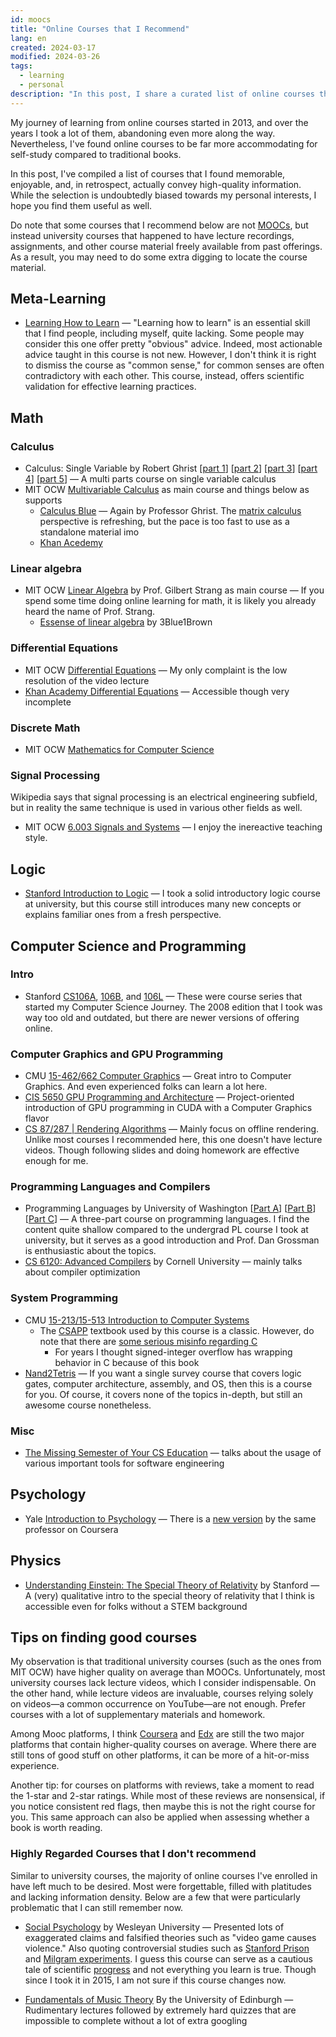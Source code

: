 ```yaml
---
id: moocs
title: "Online Courses that I Recommend"
lang: en
created: 2024-03-17
modified: 2024-03-26
tags:
  - learning
  - personal
description: "In this post, I share a curated list of online courses that I found both enjoyable and insightful."
---
```


My journey of learning from online courses started in 2013, and over the years I took a lot of them, abandoning even more along the way. Nevertheless, I've found online courses to be far more accommodating for self-study compared to traditional books.

In this post, I've compiled a list of courses that I found memorable, enjoyable, and, in retrospect, actually convey high-quality information. While the selection is undoubtedly biased towards my personal interests, I hope you find them useful as well.

Do note that some courses that I recommend below are not [MOOCs](https://en.wikipedia.org/wiki/Massive_open_online_course), but instead university courses that happened to have lecture recordings, assignments, and other course material freely available from past offerings. As a result, you may need to do some extra digging to locate the course material.

## Meta-Learning

- [Learning How to Learn](https://www.coursera.org/learn/learning-how-to-learn) — "Learning how to learn" is an essential skill that I find people, including myself, quite lacking. Some people may consider this one offer pretty "obvious" advice. Indeed, most actionable advice taught in this course is not new. However, I don't think it is right to dismiss the course as "common sense," for common senses are often contradictory with each other. This course, instead, offers scientific validation for effective learning practices.

## Math

### Calculus

- Calculus: Single Variable by Robert Ghrist [[part 1](https://www.coursera.org/learn/single-variable-calculus)] [[part 2](https://www.coursera.org/learn/differentiation-calculus)] [[part 3](https://www.coursera.org/learn/integration-calculus)] [[part 4](https://www.coursera.org/learn/applications-calculus)] [[part 5](https://www.coursera.org/learn/discrete-calculus)] — A multi parts course on single variable calculus
- MIT OCW [Multivariable Calculus](https://ocw.mit.edu/courses/18-02sc-multivariable-calculus-fall-2010/) as main course and things below as supports
  - [Calculus Blue](https://www2.math.upenn.edu/~ghrist/BLUE.html) — Again by Professor Ghrist. The [matrix calculus](https://en.wikipedia.org/wiki/Matrix_calculus) perspective is refreshing, but the pace is too fast to use as a standalone material imo
  - [Khan Acedemy](https://www.khanacademy.org/math/multivariable-calculus)

### Linear algebra

- MIT OCW [Linear Algebra](https://ocw.mit.edu/courses/18-06sc-linear-algebra-fall-2011/) by Prof. Gilbert Strang as main course — If you spend some time doing online learning for math, it is likely you already heard the name of Prof. Strang.
  - [Essense of linear algebra](https://www.youtube.com/playlist?list=PLZHQObOWTQDPD3MizzM2xVFitgF8hE_ab) by 3Blue1Brown

### Differential Equations

- MIT OCW [Differential Equations](https://ocw.mit.edu/courses/18-03sc-differential-equations-fall-2011/) — My only complaint is the low resolution of the video lecture
- [Khan Academy Differential Equations](https://www.khanacademy.org/math/differential-equations) — Accessible though very incomplete

### Discrete Math

- MIT OCW [Mathematics for Computer Science](https://ocw.mit.edu/courses/6-042j-mathematics-for-computer-science-spring-2015/)

### Signal Processing

Wikipedia says that signal processing is an electrical engineering subfield, but in reality the same technique is used in various other fields as well.

- MIT OCW [6.003 Signals and Systems](https://ocw.mit.edu/courses/6-003-signals-and-systems-fall-2011/) — I enjoy the inereactive teaching style.

## Logic

- [Stanford Introduction to Logic](http://intrologic.stanford.edu/homepage/index.html) — I took a solid introductory logic course at university, but this course still introduces many new concepts or explains familiar ones from a fresh perspective.

## Computer Science and Programming

### Intro

- Stanford [CS106A](https://web.stanford.edu/class/cs106a/), [106B](http://web.stanford.edu/class/cs106b/), and [106L](https://learncs.me/stanford/cs106l) — These were course series that started my Computer Science Journey. The 2008 edition that I took was way too old and outdated, but there are newer versions of offering online.

### Computer Graphics and GPU Programming

- CMU [15-462/662 Computer Graphics](https://www.youtube.com/playlist?list=PL9_jI1bdZmz2emSh0UQ5iOdT2xRHFHL7E) — Great intro to Computer Graphics. And even experienced folks can learn a lot here.
- [CIS 5650 GPU Programming and Architecture](https://cis565-fall-2023.github.io/) — Project-oriented introduction of GPU programming in CUDA with a Computer Graphics flavor
- [CS 87/287 | Rendering Algorithms](https://cs87-dartmouth.github.io/Fall2022/) — Mainly focus on offline rendering. Unlike most courses I recommended here, this one doesn't have lecture videos. Though following slides and doing homework are effective enough for me.

### Programming Languages and Compilers

- Programming Languages by University of Washington [[Part A](https://www.coursera.org/learn/programming-languages)] [[Part B](https://www.coursera.org/learn/programming-languages-part-b)] [[Part C](https://www.coursera.org/learn/programming-languages-part-c)] — A three-part course on programming languages. I find the content quite shallow compared to the undergrad PL course I took at university, but it serves as a good introduction and Prof. Dan Grossman is enthusiastic about the topics.
- [CS 6120: Advanced Compilers](https://www.cs.cornell.edu/courses/cs6120/2023fa/self-guided/) by Cornell University — mainly talks about compiler optimization

### System Programming

- CMU [15-213/15-513 Introduction to Computer Systems](https://www.cs.cmu.edu/~213/)
  - The [CSAPP](http://csapp.cs.cmu.edu/3e/labs.html) textbook used by this course is a classic. However, do note that there are [some serious misinfo regarding C](https://blog.regehr.org/archives/1393)
    - For years I thought signed-integer overflow has wrapping behavior in C because of this book
- [Nand2Tetris](https://www.nand2tetris.org/) — If you want a single survey course that covers logic gates, computer architecture, assembly, and OS, then this is a course for you. Of course, it covers none of the topics in-depth, but still an awesome course nonetheless.

### Misc

- [The Missing Semester of Your CS Education](https://missing.csail.mit.edu/) — talks about the usage of various important tools for software engineering

## Psychology

- Yale [Introduction to Psychology](https://oyc.yale.edu/introduction-psychology/psyc-110) — There is a [new version](https://www.coursera.org/learn/introduction-psychology) by the same professor on Coursera

## Physics

- [Understanding Einstein: The Special Theory of Relativity](https://www.coursera.org/learn/einstein-relativity) by Stanford — A (very) qualitative intro to the special theory of relativity that I think is accessible even for folks without a STEM background

## Tips on finding good courses

My observation is that traditional university courses (such as the ones from MIT OCW) have higher quality on average than MOOCs. Unfortunately, most university courses lack lecture videos, which I consider indispensable. On the other hand, while lecture videos are invaluable, courses relying solely on videos—a common occurrence on YouTube—are not enough. Prefer courses with a lot of supplementary materials and homework.

Among Mooc platforms, I think [Coursera](https://www.coursera.org/) and [Edx](https://www.edx.org/) are still the two major platforms that contain higher-quality courses on average. Where there are still tons of good stuff on other platforms, it can be more of a hit-or-miss experience.

Another tip: for courses on platforms with reviews, take a moment to read the 1-star and 2-star ratings. While most of these reviews are nonsensical, if you notice consistent red flags, then maybe this is not the right course for you. This same approach can also be applied when assessing whether a book is worth reading.

### Highly Regarded Courses that I don't recommend

Similar to university courses, the majority of online courses I've enrolled in have left much to be desired. Most were forgettable, filled with platitudes and lacking information density. Below are a few that were particularly problematic that I can still remember now.

- [Social Psychology](https://www.coursera.org/learn/social-psychology) by Wesleyan University — Presented lots of exaggerated claims and falsified theories such as "video game causes violence." Also quoting controversial studies such as [Stanford Prison](https://en.wikipedia.org/wiki/Stanford_prison_experiment) and [Milgram experiments](https://en.wikipedia.org/wiki/Milgram_experiment). I guess this course can serve as a cautious tale of scientific [progress](https://en.wikipedia.org/wiki/Replication_crisis) and not everything you learn is true. Though since I took it in 2015, I am not sure if this course changes now.

- [Fundamentals of Music Theory](https://www.coursera.org/learn/edinburgh-music-theory) By the University of Edinburgh — Rudimentary lectures followed by extremely hard quizzes that are impossible to complete without a lot of extra googling
